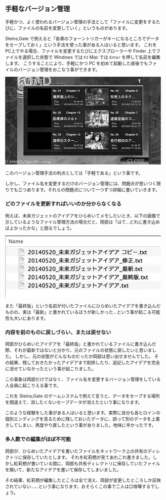 ## 手軽なバージョン管理

手軽かつ、よく使われるバージョン管理の手法として「ファイルに変更をするたびに、ファイルの名前を変更していく」というものがあります。

Steins;Gate で例えると「各章のフォーントリガーがキーになるところでデータをセーブしておく」という手法を使った事がある人はいると思います。
これをPC上でやる場合、ファイルを変更するたびにエクスプローラーや Finder 上でファイルを選択した状態で Windows では `F2` Mac では `Enter` を押して名前を編集します。
こうすることにより、手軽にかつ PC を初めて起動した直後でもファイルのバージョン管理をおこなう事ができます。

![Steins;Gate ロード画面](/images/ch1/nitro-steins-gate_load.jpg)

このバージョン管理手法の利点としては「手軽である」という事です。

しかし、ファイル名を変更するだけのバージョン管理には、問題点が思いつく限りでも三つあります。それらの問題点について一つずつ詳細に書いていきます。

### どのファイルを更新すればいいのか分からなくなる

例えば、未来ガジェットのアイデアをひらめいてメモしたいとき、以下の画像で示しているようなファイル管理方法の場合だと、岡部は「はて…どれに書き込めばよかったかな」と困るでしょう。

![未来ガジェットのアイデアをあちこちに書いてしまった例](/images/ch1/gadget_idea.jpg)

また「最終版」という名前が付いたファイルにひらめいたアイデアを書き込んだものの、実は「最新」と書かれているほうが新しかった…という事が起こる可能性も大いにあります。

### 内容を前のものに戻しづらい、または戻せない

岡部がひらめいたアイデアを「最終版」と書かれているファイルに書き込んだ際、それが最新ではないと分かり、元のファイルの状態に戻したいと思いました。
しかし、元の状態がどんなものだったか岡部は思い出せませんでした。
その結果、残しておきたかったアイデアまで削除したり、追記したアイデアを完全に消せていなかったという事が起こりました。

この事象は岡部だけではなく、ファイル名を変更するバージョン管理をしている人全員に起こりえる事です。

これを Steins;Gate のゲームシステムで例えて言うと、データをセーブする場所を間違えて、消したくないセーブデータが消えたという事になります。

このような経験をした事がある人はいると思います。実際に自分も各ヒロインの個別エンディングを見るために残しておいたデータに、誤って別のデータを上書きしてしまい、再度やり直したという事がありました。地味に辛かったです。

### 多人数での編集がほぼ不可能

岡部が、ひらめいたアイデアを書いたファイルをネットワーク上の共有のディレクトリに保存していたとします。
それを紅莉栖が見てあれこれ書きました。しかし紅莉栖が書いている間に、岡部も共有ディレクトリに保存していたファイルを開いて、新たなアイデアを書いて保存してしまいました。

その結果、紅莉栖が編集したところは全て消え、岡部が変更したところしか反映されていない……という事になります。おそらくこの事で二人は口喧嘩するでしょう。
